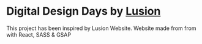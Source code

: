 # Digital Design Days by <a href='https://www.ddd.it/'>Lusion</a>

This project has been inspired by Lusion Website. Website made from from with React, SASS & GSAP
